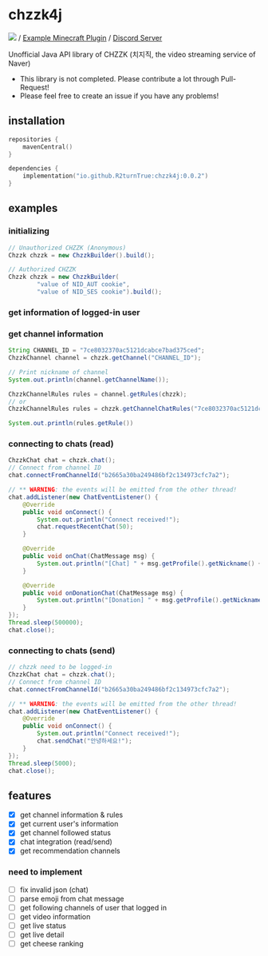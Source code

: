 # chzzk4j

![](https://img.shields.io/maven-central/v/io.github.R2turnTrue/chzzk4j) / 
[Example Minecraft Plugin](https://github.com/R2turnTrue/chzzk4j_demo) / 
[Discord Server](https://discord.gg/gtJ265XZWn)

Unofficial Java API library of CHZZK (치지직, the video streaming service of Naver)

* This library is not completed. Please contribute a lot through Pull-Request!
* Please feel free to create an issue if you have any problems!

## installation

```kotlin
repositories {
    mavenCentral()
}

dependencies {
    implementation("io.github.R2turnTrue:chzzk4j:0.0.2")
}
```

## examples
### initializing
```java
// Unauthorized CHZZK (Anonymous)
Chzzk chzzk = new ChzzkBuilder().build();

// Authorized CHZZK
Chzzk chzzk = new ChzzkBuilder(
        "value of NID_AUT cookie",
        "value of NID_SES cookie").build();
```

### get information of logged-in user

### get channel information
```java
String CHANNEL_ID = "7ce8032370ac5121dcabce7bad375ced";
ChzzkChannel channel = chzzk.getChannel("CHANNEL_ID");

// Print nickname of channel
System.out.println(channel.getChannelName());

ChzzkChannelRules rules = channel.getRules(chzzk);
// or
ChzzkChannelRules rules = chzzk.getChannelChatRules("7ce8032370ac5121dcabce7bad375ced");

System.out.println(rules.getRule())
```

### connecting to chats (read)
```java
ChzzkChat chat = chzzk.chat();
// Connect from channel ID
chat.connectFromChannelId("b2665a30ba249486bf2c134973cfc7a2");

// ** WARNING: the events will be emitted from the other thread!
chat.addListener(new ChatEventListener() {
    @Override
    public void onConnect() {
        System.out.println("Connect received!");
        chat.requestRecentChat(50);
    }

    @Override
    public void onChat(ChatMessage msg) {
        System.out.println("[Chat] " + msg.getProfile().getNickname() + ": " + msg.getContent());
    }

    @Override
    public void onDonationChat(ChatMessage msg) {
        System.out.println("[Donation] " + msg.getProfile().getNickname() + ": " + msg.getContent() + " [" + msg.getExtras().getPayAmount() + "원]");
    }
});
Thread.sleep(500000);
chat.close();
```

### connecting to chats (send)
```java
// chzzk need to be logged-in
ChzzkChat chat = chzzk.chat();
// Connect from channel ID
chat.connectFromChannelId("b2665a30ba249486bf2c134973cfc7a2");

// ** WARNING: the events will be emitted from the other thread!
chat.addListener(new ChatEventListener() {
    @Override
    public void onConnect() {
        System.out.println("Connect received!");
        chat.sendChat("안녕하세요!");
    }
});
Thread.sleep(5000);
chat.close();
```

## features

- [x] get channel information & rules
- [x] get current user's information
- [x] get channel followed status
- [x] chat integration (read/send)
- [x] get recommendation channels

### need to implement

- [ ] fix invalid json (chat)
- [ ] parse emoji from chat message
- [ ] get following channels of user that logged in
- [ ] get video information
- [ ] get live status
- [ ] get live detail
- [ ] get cheese ranking
